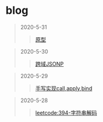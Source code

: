 # blog

>2020-5-31
>>[原型](https://github.com/YBFACC/blog/issues/4#issue-627909702)

>2020-5-30
>>[跨域JSONP](https://github.com/YBFACC/blog/issues/3#issue-627437298)

>2020-5-29
>>[手写实现call,apply,bind](https://github.com/YBFACC/blog/issues/2#issue-627087319)

>2020-5-28
>>[leetcode:394-字符串解码](https://github.com/YBFACC/blog/issues/1#issue-626476691)